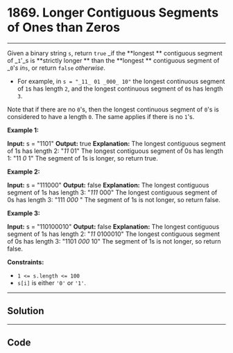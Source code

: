 # 1869. Longer Contiguous Segments of Ones than Zeros

---

Given a binary string `s`, return `true` _if the **longest ** contiguous segment of _`1`'_s is **strictly longer ** than the **longest ** contiguous segment of _`0`'_s in_`s`, or return `false` _otherwise_.

  * For example, in `s = "_11_ 01 _000_ 10"` the longest continuous segment of `1`s has length `2`, and the longest continuous segment of `0`s has length `3`.



Note that if there are no `0`'s, then the longest continuous segment of `0`'s is considered to have a length `0`. The same applies if there is no `1`'s.

 

**Example 1:**


**Input:** s = "1101"
**Output:** true
**Explanation:**
The longest contiguous segment of 1s has length 2: "_11_ 01"
The longest contiguous segment of 0s has length 1: "11 _0_ 1"
The segment of 1s is longer, so return true.


**Example 2:**


**Input:** s = "111000"
**Output:** false
**Explanation:**
The longest contiguous segment of 1s has length 3: "_111_ 000"
The longest contiguous segment of 0s has length 3: "111 _000_ "
The segment of 1s is not longer, so return false.


**Example 3:**


**Input:** s = "110100010"
**Output:** false
**Explanation:**
The longest contiguous segment of 1s has length 2: "_11_ 0100010"
The longest contiguous segment of 0s has length 3: "1101 _000_ 10"
The segment of 1s is not longer, so return false.


 

**Constraints:**

  * `1 <= s.length <= 100`
  * `s[i]` is either `'0'` or `'1'`.

---

## Solution



---

## Code
```python


```